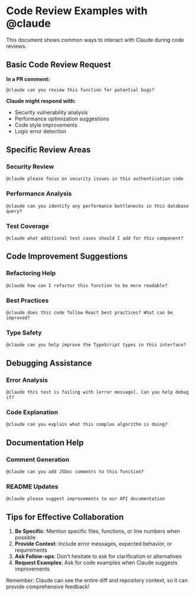 # Code Review Examples with @claude

This document shows common ways to interact with Claude during code reviews.

## Basic Code Review Request

**In a PR comment:**
```
@claude can you review this function for potential bugs?
```

**Claude might respond with:**
- Security vulnerability analysis
- Performance optimization suggestions
- Code style improvements
- Logic error detection

## Specific Review Areas

### Security Review
```
@claude please focus on security issues in this authentication code
```

### Performance Analysis
```
@claude can you identify any performance bottlenecks in this database query?
```

### Test Coverage
```
@claude what additional test cases should I add for this component?
```

## Code Improvement Suggestions

### Refactoring Help
```
@claude how can I refactor this function to be more readable?
```

### Best Practices
```
@claude does this code follow React best practices? What can be improved?
```

### Type Safety
```
@claude can you help improve the TypeScript types in this interface?
```

## Debugging Assistance

### Error Analysis
```
@claude this test is failing with [error message]. Can you help debug it?
```

### Code Explanation
```
@claude can you explain what this complex algorithm is doing?
```

## Documentation Help

### Comment Generation
```
@claude can you add JSDoc comments to this function?
```

### README Updates
```
@claude please suggest improvements to our API documentation
```

## Tips for Effective Collaboration

1. **Be Specific**: Mention specific files, functions, or line numbers when possible
2. **Provide Context**: Include error messages, expected behavior, or requirements
3. **Ask Follow-ups**: Don't hesitate to ask for clarification or alternatives
4. **Request Examples**: Ask for code examples when Claude suggests improvements

Remember: Claude can see the entire diff and repository context, so it can provide comprehensive feedback!

